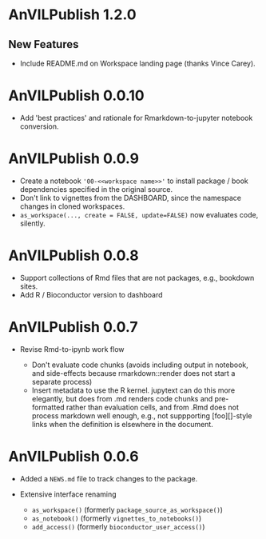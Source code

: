 # AnVILPublish 1.2.0

## New Features

- Include README.md on Workspace landing page (thanks Vince Carey).

# AnVILPublish 0.0.10

- Add 'best practices' and rationale for Rmarkdown-to-jupyter notebook
  conversion.

# AnVILPublish 0.0.9

- Create a notebook `'00-<<workspace name>>'` to install package /
  book dependencies specified in the original source.
- Don't link to vignettes from the DASHBOARD, since the namespace
  changes in cloned workspaces.
- `as_workspace(..., create = FALSE, update=FALSE)` now evaluates
  code, silently.

# AnVILPublish 0.0.8

- Support collections of Rmd files that are not packages, e.g.,
  bookdown sites.
- Add R / Bioconductor version to dashboard

# AnVILPublish 0.0.7

- Revise Rmd-to-ipynb work flow

  - Don't evaluate code chunks (avoids including output in notebook,
    and side-effects because rmarkdown::render does not start a
    separate process)
  - Insert metadata to use the R kernel. jupytext can do this more
    elegantly, but does from .md renders code chunks and pre-formatted
    rather than evaluation cells, and from .Rmd does not process
    markdown well enough, e.g., not suppporting [foo][]-style links
    when the definition is elsewhere in the document.

# AnVILPublish 0.0.6

- Added a `NEWS.md` file to track changes to the package.
- Extensive interface renaming

  - `as_workspace()` (formerly `package_source_as_workspace()`)
  - `as_notebook()` (formerly `vignettes_to_notebooks()`)
  - `add_access()` (formerly `bioconductor_user_access()`)
